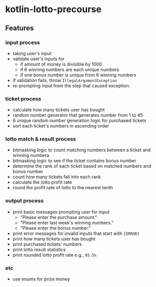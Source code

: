 # kotlin-lotto-precourse

## Features
### input process
- taking user's input
- validate user's inputs for
    - if amount of money is divisible by 1000
    - if 6 winning numbers are each unique numbers
    - if one bonus number is unique from 6 winning numbers
- if validation fails, throw `IllegalArgumentException`
- re-prompting input from the step that caused exception.
### ticket process
- calculate how many tickets user has bought
- random number generator that generates number from 1 to 45
- 6 unique random number generation logic for purchased tickets
- sort each ticket's numbers in ascending order
### lotto match & result process
- bitmasking logic to count matching numbers between a ticket and winning numbera
- bitmasking logic to see if the ticket contains bonus number
- determine the rank of each ticket based on matched numbers and bonus number
- count how many tickets fall into each rank
- calculate the lotto profit rate
- round the profit rate of lotto to the nearest tenth
### output process
- print basic messages prompting user for input
    - "Please enter the purchase amount."
    - "Please enter last week's winning numbers."
    - "Please enter the bonus number."
- print error messages for invalid inputs that start with `[ERROR]`
- print how many tickets user has bought
- print purchased tickets' numbers
- print lotto result statistics
- print rounded lotto profit rate e.g., `65.5%`
### etc
- use enums for prize money